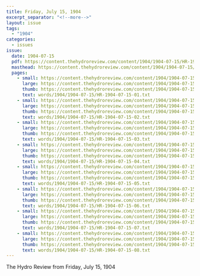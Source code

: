 ```yaml
---
title: Friday, July 15, 1904
excerpt_separator: "<!--more-->"
layout: issue
tags:
  - "1904"
categories:
  - issues
issue:
  date: 1904-07-15
  pdf: https://content.thehydroreview.com/content/1904/1904-07-15/HR-1904-07-15.pdf
  masthead: https://content.thehydroreview.com/content/1904/1904-07-15/masthead/HR-1904-07-15.jpg
  pages:
    - small: https://content.thehydroreview.com/content/1904/1904-07-15/small/HR-1904-07-15-01.jpg
      large: https://content.thehydroreview.com/content/1904/1904-07-15/large/HR-1904-07-15-01.jpg
      thumb: https://content.thehydroreview.com/content/1904/1904-07-15/thumbnails/HR-1904-07-15-01.jpg
      text: words/1904/1904-07-15/HR-1904-07-15-01.txt
    - small: https://content.thehydroreview.com/content/1904/1904-07-15/small/HR-1904-07-15-02.jpg
      large: https://content.thehydroreview.com/content/1904/1904-07-15/large/HR-1904-07-15-02.jpg
      thumb: https://content.thehydroreview.com/content/1904/1904-07-15/thumbnails/HR-1904-07-15-02.jpg
      text: words/1904/1904-07-15/HR-1904-07-15-02.txt
    - small: https://content.thehydroreview.com/content/1904/1904-07-15/small/HR-1904-07-15-03.jpg
      large: https://content.thehydroreview.com/content/1904/1904-07-15/large/HR-1904-07-15-03.jpg
      thumb: https://content.thehydroreview.com/content/1904/1904-07-15/thumbnails/HR-1904-07-15-03.jpg
      text: words/1904/1904-07-15/HR-1904-07-15-03.txt
    - small: https://content.thehydroreview.com/content/1904/1904-07-15/small/HR-1904-07-15-04.jpg
      large: https://content.thehydroreview.com/content/1904/1904-07-15/large/HR-1904-07-15-04.jpg
      thumb: https://content.thehydroreview.com/content/1904/1904-07-15/thumbnails/HR-1904-07-15-04.jpg
      text: words/1904/1904-07-15/HR-1904-07-15-04.txt
    - small: https://content.thehydroreview.com/content/1904/1904-07-15/small/HR-1904-07-15-05.jpg
      large: https://content.thehydroreview.com/content/1904/1904-07-15/large/HR-1904-07-15-05.jpg
      thumb: https://content.thehydroreview.com/content/1904/1904-07-15/thumbnails/HR-1904-07-15-05.jpg
      text: words/1904/1904-07-15/HR-1904-07-15-05.txt
    - small: https://content.thehydroreview.com/content/1904/1904-07-15/small/HR-1904-07-15-06.jpg
      large: https://content.thehydroreview.com/content/1904/1904-07-15/large/HR-1904-07-15-06.jpg
      thumb: https://content.thehydroreview.com/content/1904/1904-07-15/thumbnails/HR-1904-07-15-06.jpg
      text: words/1904/1904-07-15/HR-1904-07-15-06.txt
    - small: https://content.thehydroreview.com/content/1904/1904-07-15/small/HR-1904-07-15-07.jpg
      large: https://content.thehydroreview.com/content/1904/1904-07-15/large/HR-1904-07-15-07.jpg
      thumb: https://content.thehydroreview.com/content/1904/1904-07-15/thumbnails/HR-1904-07-15-07.jpg
      text: words/1904/1904-07-15/HR-1904-07-15-07.txt
    - small: https://content.thehydroreview.com/content/1904/1904-07-15/small/HR-1904-07-15-08.jpg
      large: https://content.thehydroreview.com/content/1904/1904-07-15/large/HR-1904-07-15-08.jpg
      thumb: https://content.thehydroreview.com/content/1904/1904-07-15/thumbnails/HR-1904-07-15-08.jpg
      text: words/1904/1904-07-15/HR-1904-07-15-08.txt
---
```


The Hydro Review from Friday, July 15, 1904

<!--more-->


